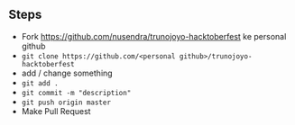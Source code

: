 ## Steps

- Fork https://github.com/nusendra/trunojoyo-hacktoberfest ke personal github
- `git clone https://github.com/<personal github>/trunojoyo-hacktoberfest`
- add / change something
- `git add .`
- `git commit -m "description"`
- `git push origin master`
- Make Pull Request